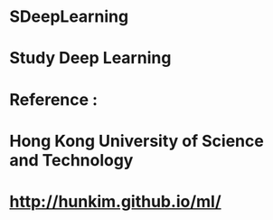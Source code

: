 # SDeepLearning
# Study Deep Learning
# Reference : 
# Hong Kong University of Science and Technology
# http://hunkim.github.io/ml/
